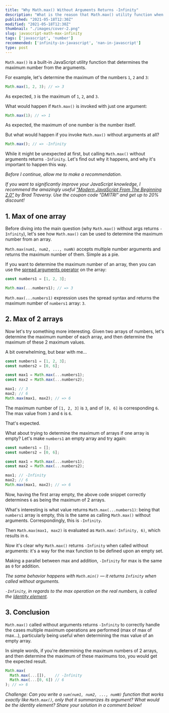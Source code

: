 ```yaml
---
title: "Why Math.max() Without Arguments Returns -Infinity"
description: "What is the reason that Math.max() utility function when being called without arguments returns -Infinity."
published: "2021-05-18T12:30Z"
modified: "2021-05-18T12:30Z"
thumbnail: "./images/cover-2.png"
slug: javascript-math-max-infinity
tags: ['javascript', 'number']
recommended: ['infinity-in-javascript', 'nan-in-javascript']
type: post
---
```


`Math.max()` is a built-in JavaScript utility function that determines the maximum number from the arguments.  

For example, let's determine the maximum of the numbers `1`, `2` and `3`:

```javascript
Math.max(1, 2, 3); // => 3
```

As expected, `3` is the maximum of `1`, `2`, and `3`.  

What would happen if `Math.max()` is invoked with just one argument:

```javascript
Math.max(1); // => 1
```

As expected, the maximum of one number is the number itself.  

But what would happen if you invoke `Math.max()` without arguments at all?  

```javascript
Math.max(); // => -Infinity
```

While it might be unexpected at first, but calling `Math.max()` without arguments returns `-Infinity`. Let's find out why it happens, and why it's important to happen this way.  

*Before I continue, allow me to make a recommendation.* 

*If you want to significantly improve your JavaScript knowledge, I recommend the amazingly useful ["Modern JavaScript From The Beginning 2.0"](https://www.traversymedia.com/a/2147528886/FqXWyazh) by Brad Traversy. Use the coupon code "DMITRI" and get up to 20% discount!*

## 1. Max of one array

Before diving into the main question (why `Math.max()` without args returns `-Infinity`), let's see how `Math.max()` can be used to determine the maximum number from an array.  

`Math.max(num1, num2, ..., numN)` accepts multiple number arguments and returns the maximum number of them. Simple as a pie.  

If you want to determine the maximum number of an array, then you can use the [spread arguments operator](/how-three-dots-changed-javascript/#3-improved-function-call) on the array:

```javascript
const numbers1 = [1, 2, 3];

Math.max(...numbers1); // => 3
```

`Math.max(...numbers1)` expression uses the spread syntax and returns the maximum number of `numbers1` array: `3`.  

## 2. Max of 2 arrays

Now let's try something more interesting. Given two arrays of numbers, let's determine the maximum number of each array, and then determine the maximum of these 2 maximum values.  

A bit overwhelming, but bear with me...  

```javascript
const numbers1 = [1, 2, 3];
const numbers2 = [0, 6];

const max1 = Math.max(...numbers1);
const max2 = Math.max(...numbers2);

max1; // 3
max2; // 6
Math.max(max1, max2); // => 6
```

The maximum number of `[1, 2, 3]` is `3`, and of `[0, 6]` is corresponding `6`. The max value from `3` and `6` is `6`.  

That's expected.  

What about trying to determine the maximum of arrays if one array is empty? Let's make `numbers1` an empty array and try again:

```javascript
const numbers1 = [];
const numbers2 = [0, 6];

const max1 = Math.max(...numbers1);
const max2 = Math.max(...numbers2);

max1; // -Infinity
max2; // 6
Math.max(max1, max2); // => 6
```

Now, having the first array empty, the above code snippet correctly determines `6` as being the maximum of 2 arrays.  

What's interesting is what value returns `Math.max(...numbers1)`: being that `numbers1` array is empty, this is the same as calling `Math.max()` without arguments. Correspondingly, this is `-Infinity`.  

Then `Math.max(max1, max2)` is evaluated as `Math.max(-Infinity, 6)`, which results in `6`.  

Now it's clear why `Math.max()` returns `-Infinity` when called without arguments: it's a way for the max function to be defined upon an empty set.  

Making a parallel between max and addition, `-Infinity` for max is the same as `0` for addition.  

*The same behavior happens with `Math.min()` &mdash; it returns `Infinity` when called without arguments.*  

*`-Infinity`, in regards to the max operation on the real numbers, is called the [Identity element](https://en.wikipedia.org/wiki/Identity_element).*

## 3. Conclusion

`Math.max()` called without arguments returns `-Infinity` to correctly handle the cases multiple maximum operations are performed (max of max of max...), particularly being useful when determining the max value of an empty array.  

In simple words, if you're determining the maximum numbers of 2 arrays, and then determine the maximum of these maximums too, you would get the expected result.  

```javascript
Math.max(
  Math.max(...[]),    // -Infinity
  Math.max(...[0, 6]) // 6
); // => 6
```

*Challenge: Can you write a `sum(num1, num2, ..., numN)` function that works exactly like `Math.max()`, only that it summarizes its argument? What would be the identity element? Share your solution in a comment below!*